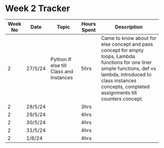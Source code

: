 # Week 2 Tracker

| Week No | Date    | Topic                                   | Hours Spent | Description                                                                                                                                                                                                                |
| ------- | ------- | --------------------------------------- | ----------- | -------------------------------------------------------------------------------------------------------------------------------------------------------------------------------------------------------------------------- |
| 2       | 27/5/24 | Python If else till Class and Instances | 5hrs        | Came to know about for else concept and pass concept for empty loops, Lambda functions for one liner simple functions, def vs lambda, introduced to class instances concepts, completed assignments till counters concept. |
| 2       | 28/5/24 |                                         | 3hrs        |
| 2       | 29/5/24 |                                         | 4hrs        |
| 2       | 30/5/24 |                                         | 4hrs        |
| 2       | 31/5/24 |                                         | 4hrs        |
| 2       | 1/6/24  |                                         | 4hrs        |
